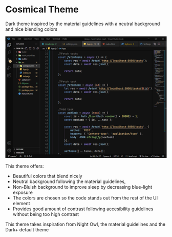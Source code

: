 # Cosmical Theme

Dark theme inspired by the material guidelines with a neutral background and nice blending colors

![React Dark](dark-react-screenshot.png)

This theme offers:

-   Beautiful colors that blend nicely
-   Neutral background following the material guidelines,
-   Non-Bluish background to improve sleep by decreasing blue-light exposure
-   The colors are chosen so the code stands out from the rest of the UI element
-   Provides good amount of contrast following accesibility guidelines without being too high contrast

This theme takes inspiration from Night Owl, the material guidelines and the Dark+ default theme
